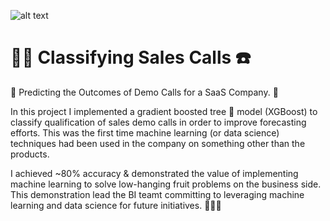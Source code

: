 ![alt text](
       https://github.com/MMBazel/springboard-program/blob/master/0.jpg
      )



# 🕵️‍♀️ Classifying Sales Calls ☎️

💸 Predicting the Outcomes of Demo Calls for a SaaS Company. 📱

In this project I implemented a gradient boosted tree 🌲 model (XGBoost) to classify qualification of sales demo calls in order to improve forecasting efforts. This was the first time machine learning (or data science) techniques had been used in the company on something other than the products. 

I achieved ~80% accuracy & demonstrated the value of implementing machine learning to solve low-hanging fruit problems on the business side. This demonstration lead the BI teamt committing to leveraging machine learning and data science for future initiatives. 🎉💪🏻
